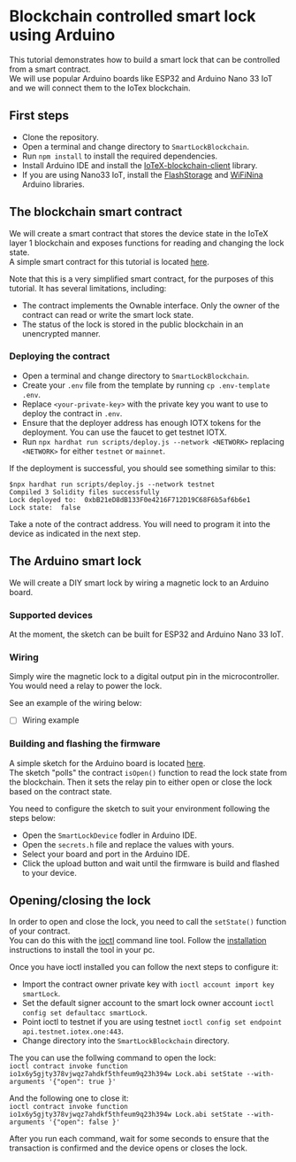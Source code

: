 # Blockchain controlled smart lock using Arduino

This tutorial demonstrates how to build a smart lock that can be controlled from a smart contract.  
We will use popular Arduino boards like ESP32 and Arduino Nano 33 IoT and we will connect them to the IoTex blockchain.

## First steps

- Clone the repository.  
- Open a terminal and change directory to `SmartLockBlockchain`.  
- Run `npm install` to install the required dependencies.  
- Install Arduino IDE and install the [IoTeX-blockchain-client](https://www.arduino.cc/reference/en/libraries/iotex-blockchain-client/) library.  
- If you are using Nano33 IoT, install the [FlashStorage](https://www.arduino.cc/reference/en/libraries/flashstorage/) and [WiFiNina](https://www.arduino.cc/reference/en/libraries/wifinina/) Arduino libraries.  

## The blockchain smart contract

We will create a smart contract that stores the device state in the IoTeX layer 1 blockchain and exposes functions for reading and changing the lock state.  
A simple smart contract for this tutorial is located [here](SmartLockBlockchain/contracts/Lock.sol).  

Note that this is a very simplified smart contract, for the purposes of this tutorial. It has several limitations, including:

- The contract implements the Ownable interface. Only the owner of the contract can read or write the smart lock state.  
- The status of the lock is stored in the public blockchain in an unencrypted manner.  

### Deploying the contract

- Open a terminal and change directory to `SmartLockBlockchain`.  
- Create your `.env` file from the template by running `cp .env-template .env`.  
- Replace `<your-private-key>` with the private key you want to use to deploy the contract in `.env`.  
- Ensure that the deployer address has enough IOTX tokens for the deployment. You can use the faucet to get testnet IOTX.  
- Run `npx hardhat run scripts/deploy.js --network <NETWORK>` replacing `<NETWORK>` for either `testnet` or `mainnet`.  

If the deployment is successful, you should see something similar to this:  

```terminal
$npx hardhat run scripts/deploy.js --network testnet
Compiled 3 Solidity files successfully
Lock deployed to:  0xbB21eD8dB133F0e4216F712D19C68F6b5af6b6e1
Lock state:  false
```

Take a note of the contract address. You will need to program it into the device as indicated in the next step.  

## The Arduino smart lock

We will create a DIY smart lock by wiring a magnetic lock to an Arduino board.  

### Supported devices

At the moment, the sketch can be built for ESP32 and Arduino Nano 33 IoT.  

### Wiring

Simply wire the magnetic lock to a digital output pin in the microcontroller. You would need a relay to power the lock.  

See an example of the wiring below:

- [ ] Wiring example

### Building and flashing the firmware

A simple sketch for the Arduino board is located [here](SmartLockDevice).  
The sketch "polls" the contract `isOpen()` function to read the lock state from the blockchain. Then it sets the relay pin to either open or close the lock based on the contract state.  

You need to configure the sketch to suit your environment following the steps below:  

- Open the `SmartLockDevice` fodler in Arduino IDE.  
- Open the `secrets.h` file and replace the values with yours.  
- Select your board and port in the Arduino IDE.  
- Click the upload button and wait until the firmware is build and flashed to your device.  

## Opening/closing the lock

In order to open and close the lock, you need to call the `setState()` function of your contract.  
You can do this with the [ioctl](https://docs.iotex.io/reference/ioctl-cli-reference) command line tool. Follow the [installation](https://docs.iotex.io/reference/ioctl-cli-reference/installation) instructions to install the tool in your pc.  

Once you have ioctl installed you can follow the next steps to configure it:  

- Import the contract owner private key with `ioctl account import key smartLock`.  
- Set the default signer account to the smart lock owner account `ioctl config set defaultacc smartLock`.  
- Point ioctl to testnet if you are using testnet `ioctl config set endpoint api.testnet.iotex.one:443`.  
- Change directory into the `SmartLockBlockchain` directory.  

The you can use the follwing command to open the lock:  
`ioctl contract invoke function io1x6y5gjty378vjwqz7ahdkf5thfeum9q23h394w Lock.abi setState --with-arguments '{"open": true }'`  

And the following one to close it:  
`ioctl contract invoke function io1x6y5gjty378vjwqz7ahdkf5thfeum9q23h394w Lock.abi setState --with-arguments '{"open": false }'`

After you run each command, wait for some seconds to ensure that the transaction is confirmed and the device opens or closes the lock.  
